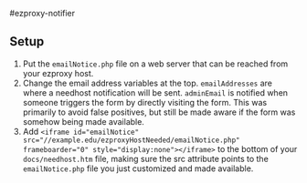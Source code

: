 #ezproxy-notifier

## Setup
1. Put the `emailNotice.php` file on a web server that can be reached from your ezproxy host.
2. Change the email address variables at the top. `emailAddresses` are where a needhost notification will be sent. `adminEmail` is notified when someone triggers the form by directly visiting the form. This was primarily to avoid false positives, but still be made aware if the form was somehow being made available. 
3. Add ```<iframe id="emailNotice" src="//example.edu/ezproxyHostNeeded/emailNotice.php" frameboarder="0" style="display:none"></iframe>``` to the bottom of your `docs/needhost.htm` file, making sure the src attribute points to the `emailNotice.php` file you just customized and made available. 